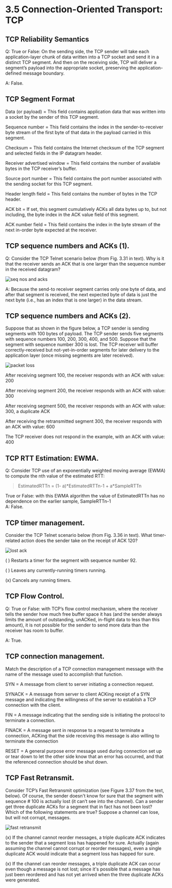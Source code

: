 # 3.5 Connection-Oriented Transport: TCP
## TCP Reliability Semantics

 Q: True or False:  On the sending side, the TCP sender will take each application-layer chunk of data written into a TCP socket and send it in a distinct TCP segment. And then on the receiving side, TCP will deliver a segment’s payload into the appropriate socket, preserving the application-defined message boundary.

A: False.

## TCP Segment Format
Data (or payload) = This field contains application data that was written into a socket by the sender of this TCP segment.

Sequence number = This field contains the index in the sender-to-receiver byte stream of the first byte of that data in the payload carried in this segment.

Checksum = This field contains the Internet checksum of the TCP segment and selected fields in the IP datagram header.

Receiver advertised window = This field contains the number of available bytes in the TCP receiver’s buffer.

Source port number = This field contains the port number associated with the sending socket for this TCP segment.

Header length field = This field contains the number of bytes in the TCP header.

ACK bit = If set, this segment cumulatively ACKs all data bytes up to, but not including, the byte index in the ACK value field of this segment.

ACK number field = This field contains the index in the byte stream of the next in-order byte expected at the receiver.

## TCP sequence numbers and ACKs (1).
Q: Consider the TCP Telnet scenario below (from Fig. 3.31 in text). Why is it that the receiver sends an ACK that is one larger than the sequence number in the received datagram?

![seq nos and acks](img/3-5-seq-nos-and-acks-1.png)

A: Because the send-to receiver segment carries only one byte of data, and after that segment is received, the next expected byte of data is just the next byte (i.e., has an index that is one larger) in the data stream.

## TCP sequence numbers and ACKs (2).
Suppose that as shown in the figure below, a TCP sender is sending segments with 100 bytes of payload.  The TCP sender sends five segments with sequence numbers 100, 200, 300, 400, and 500.  Suppose that the segment with sequence number 300 is lost.  The TCP receiver will buffer correctly-received but not-yet-in-order segments for later delivery to the application layer (once missing segments are later received). 

![packet loss](img/3-5-packet-loss.png)

After receiving segment 100, the receiver responds with an ACK with value: 200

After receiving segment 200, the receiver responds with an ACK with value: 300

After receiving segment 500, the receiver responds with an ACK with value: 300, a duplicate ACK

After receiving the retransmitted segment 300, the receiver responds with an ACK with value: 600

The TCP receiver does not respond in the example, with an ACK with value: 400

## TCP RTT Estimation: EWMA.
Q: Consider TCP use of an exponentially weighted moving average (EWMA) to compute the nth value of the estimated RTT:

> EstimatedRTTn = (1- a)\*EstimatedRTTn-1 + a\*SampleRTTn

True or False: with this EWMA algorithm the value of EstimatedRTTn  has no dependence on the earlier sample, SampleRTTn-1  
A: False.

## TCP timer management.
Consider the TCP Telnet scenario below (from Fig. 3.36 in text). What timer-related action does the sender take on the receipt of ACK 120?

![lost ack](img/3-5-lost-ack.png)

( ) Restarts a timer for the segment with sequence number 92.

( ) Leaves any currently-running timers running.

(x) Cancels any running timers.

## TCP Flow Control.
Q: True or False:  with TCP’s flow control mechanism, where the receiver tells the sender how much free buffer space it has (and the sender always limits the amount of outstanding, unACKed, in-flight data to less than this amount), it is not possible for the sender to send more data than the receiver has room to buffer.

A: True.

## TCP connection management.
Match the description of a TCP connection management message with the name of the message used to accomplish that function.

SYN = A message from client to server initiating a connection request.

SYNACK = A message from server to client ACKing receipt of a SYN message and indicating the willingness of the server to establish a TCP connection with the client.

FIN = A message indicating that the sending side is initiating the protocol to terminate a connection.

FINACK = A message sent in response to a request to terminate a connection, ACKing that the side receiving this message is also willing to terminate the connection

RESET = A general purpose error message used during connection set up or tear down to let the other side know that an error has occurred, and that the referenced connection should be shut down.

## TCP Fast Retransmit.
Consider TCP’s Fast Retransmit optimization (see Figure 3.37 from the text, below).  Of course, the sender doesn't know for sure that the segment with sequence # 100 is actually lost (it can’t see into the channel). Can a sender get three duplicate ACKs for a segment that in fact has not been lost? Which of the following statements are true?  Suppose a channel can lose, but will not corrupt, messages.

![fast retransmit](img/3-5-fast-retransmit.png)

(x) If the channel cannot reorder messages, a triple duplicate ACK indicates to the sender that a segment loss has happened for sure. Actually (again assuming the channel cannot corrupt or reorder messages), even a single duplicate ACK would indicate that a segment loss has happed for sure.

(x) If the channel can reorder messages, a triple duplicate ACK can occur even though a message is not lost; since it's possible that a message has just been reordered and has not yet arrived when the three duplicate ACKs were generated.
